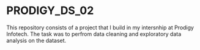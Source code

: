 # PRODIGY_DS_02
This repository consists of a project that I build in my intersnhip at Prodigy Infotech. The task was to perfrom data cleaning and exploratory data analysis on the dataset.
